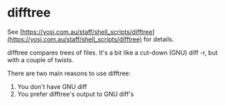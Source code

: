 # difftree

See
[https://yosj.com.au/staff/shell_scripts/difftree](https://yosj.com.au/staff/shell_scripts/difftree)
for details.

difftree compares trees of files. It's a bit like a cut-down (GNU) diff -r, but with a couple of twists.

There are two main reasons to use difftree:
1. You don't have GNU diff
2. You prefer difftree's output to GNU diff's
